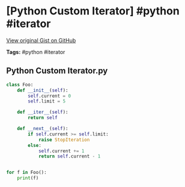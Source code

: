 # [Python Custom Iterator] #python #iterator

[View original Gist on GitHub](https://gist.github.com/Integralist/dbdd2fc992a934ea3986a8959a10fbb6)

**Tags:** #python #iterator

## Python Custom Iterator.py

```python
class Foo:
    def __init__(self):
        self.current = 0
        self.limit = 5

    def __iter__(self):
        return self

    def __next__(self):
        if self.current >= self.limit:
            raise StopIteration
        else:
            self.current += 1
            return self.current - 1


for f in Foo():
    print(f)

```

